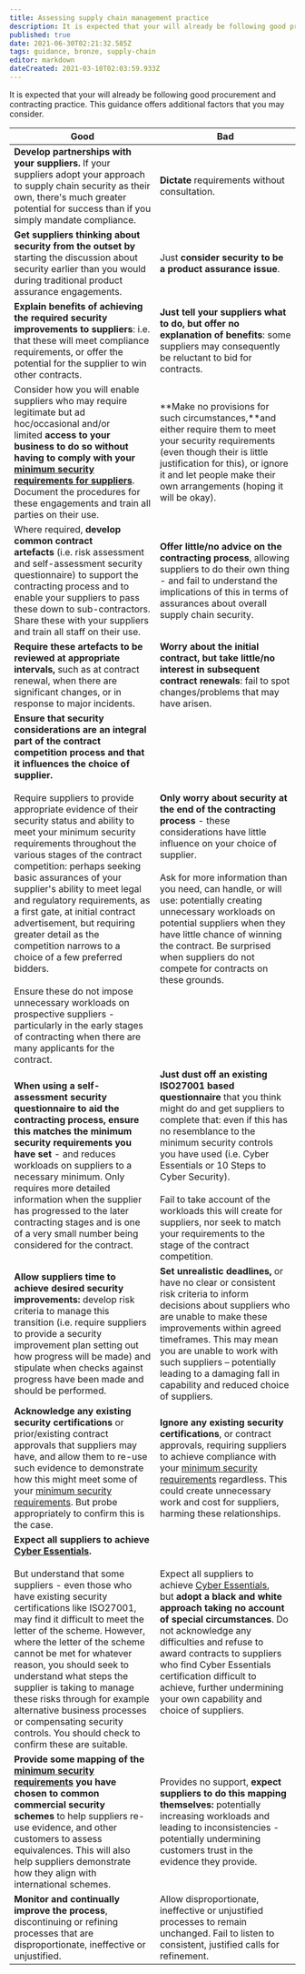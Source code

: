 ```yaml
---
title: Assessing supply chain management practice
description: It is expected that your will already be following good procurement and contracting practice. This guidance offers additional factors that you may consider.
published: true
date: 2021-06-30T02:21:32.585Z
tags: guidance, bronze, supply-chain
editor: markdown
dateCreated: 2021-03-10T02:03:59.933Z
---
```


It is expected that your will already be following good procurement and contracting practice. This guidance offers additional factors that you may consider.

| **Good** | **Bad** |
| --- | --- |
| **Develop partnerships with your suppliers.** If your suppliers adopt your approach to supply chain security as their own, there's much greater potential for success than if you simply mandate compliance. | **Dictate** requirements without consultation. |
| **Get suppliers thinking about security from the outset by** starting the discussion about security earlier than you would during traditional product assurance engagements. | Just **consider security to be a product assurance issue**. |
| **Explain benefits of achieving the required security improvements to suppliers**: i.e. that these will meet compliance requirements, or offer the potential for the supplier to win other contracts. | **Just tell your suppliers what to do, but offer no explanation of benefits**: some suppliers may consequently be reluctant to bid for contracts. |
| Consider how you will enable suppliers who may require legitimate but ad hoc/occasional and/or limited **access to your business to do so without having to comply with your** [**minimum security requirements for suppliers**](/collection/supply-chain-security?curPage=/collection/supply-chain-security/principles-supply-chain-security/understand-the-risks). Document the procedures for these engagements and train all parties on their use. | **Make no provisions for such circumstances,**and either require them to meet your security requirements (even though their is little justification for this), or ignore it and let people make their own arrangements (hoping it will be okay). |
| Where required, **develop common contract artefacts** (i.e. risk assessment and self-assessment security questionnaire) to support the contracting process and to enable your suppliers to pass these down to sub-contractors. Share these with your suppliers and train all staff on their use. | **Offer little/no advice on the contracting process**, allowing suppliers to do their own thing - and fail to understand the implications of this in terms of assurances about overall supply chain security. |
| **Require these artefacts to be reviewed at appropriate intervals,** such as at contract renewal, when there are significant changes, or in response to major incidents. | **Worry about the initial contract, but take little/no interest in subsequent contract renewals**: fail to spot changes/problems that may have arisen. |
| **Ensure that security considerations are an integral part of the contract competition process and that it influences the choice of supplier.**<br><br>Require suppliers to provide appropriate evidence of their security status and ability to meet your minimum security requirements throughout the various stages of the contract competition: perhaps seeking basic assurances of your supplier's ability to meet legal and regulatory requirements, as a first gate, at initial contract advertisement, but requiring greater detail as the competition narrows to a choice of a few preferred bidders.<br><br>Ensure these do not impose unnecessary workloads on prospective suppliers - particularly in the early stages of contracting when there are many applicants for the contract. | **Only worry about security at the end of the contracting process** - these considerations have little influence on your choice of supplier.<br><br>Ask for more information than you need, can handle, or will use: potentially creating unnecessary workloads on potential suppliers when they have little chance of winning the contract. Be surprised when suppliers do not compete for contracts on these grounds. |
| **When using a self-assessment security questionnaire to aid the contracting process, ensure this matches the minimum security requirements you have set** - and reduces workloads on suppliers to a necessary minimum. Only requires more detailed information when the supplier has progressed to the later contracting stages and is one of a very small number being considered for the contract. | **Just dust off an existing ISO27001 based questionnaire** that you think might do and get suppliers to complete that: even if this has no resemblance to the minimum security controls you have used (i.e. Cyber Essentials or 10 Steps to Cyber Security).<br><br>Fail to take account of the workloads this will create for suppliers, nor seek to match your requirements to the stage of the contract competition. |
| **Allow suppliers time to achieve desired security improvements:** develop risk criteria to manage this transition (i.e. require suppliers to provide a security improvement plan setting out how progress will be made) and stipulate when checks against progress have been made and should be performed. | **Set unrealistic deadlines,** or have no clear or consistent risk criteria to inform decisions about suppliers who are unable to make these improvements within agreed timeframes. This may mean you are unable to work with such suppliers – potentially leading to a damaging fall in capability and reduced choice of suppliers. |
| **Acknowledge any existing security certifications** or prior/existing contract approvals that suppliers may have, and allow them to re-use such evidence to demonstrate how this might meet some of your [minimum security requirements](/collection/supply-chain-security?curPage=/collection/supply-chain-security/principles-supply-chain-security/understand-the-risks). But probe appropriately to confirm this is the case. | **Ignore any existing security certifications**, or contract approvals, requiring suppliers to achieve compliance with your [minimum security requirements](/collection/supply-chain-security?curPage=/collection/supply-chain-security/principles-supply-chain-security/understand-the-risks) regardless. This could create unnecessary work and cost for suppliers, harming these relationships. |
| **Expect all suppliers to achieve** [**Cyber Essentials**](https://www.cyberessentials.ncsc.gov.uk/)**.**<br><br>But understand that some suppliers - even those who have existing security certifications like ISO27001, may find it difficult to meet the letter of the scheme. However, where the letter of the scheme cannot be met for whatever reason, you should seek to understand what steps the supplier is taking to manage these risks through for example alternative business processes or compensating security controls. You should check to confirm these are suitable. | Expect all suppliers to achieve [Cyber Essentials](https://www.cyberessentials.ncsc.gov.uk/), but **adopt a black and white approach taking no account of special circumstances**. Do not acknowledge any difficulties and refuse to award contracts to suppliers who find Cyber Essentials certification difficult to achieve, further undermining your own capability and choice of suppliers. |
| **Provide some mapping of the** [**minimum security requirements**](/collection/supply-chain-security?curPage=/collection/supply-chain-security/principles-supply-chain-security/understand-the-risks) **you have chosen to common commercial security schemes** to help suppliers re-use evidence, and other customers to assess equivalences. This will also help suppliers demonstrate how they align with international schemes. | Provides no support, **expect suppliers to do this mapping themselves:** potentially increasing workloads and leading to inconsistencies - potentially undermining customers trust in the evidence they provide. |
| **Monitor and continually improve the process**, discontinuing or refining processes that are disproportionate, ineffective or unjustified. | Allow disproportionate, ineffective or unjustified processes to remain unchanged. Fail to listen to consistent, justified calls for refinement. |